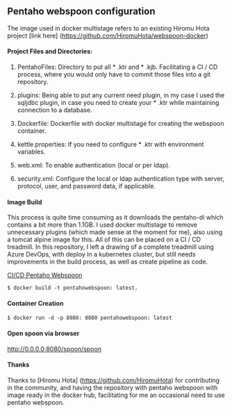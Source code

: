 ## Pentaho webspoon configuration

The image used in docker multistage refers to an existing Hiromu Hota project [link here] (https://github.com/HiromuHota/webspoon-docker)

#### Project Files and Directories:
1. PentahoFiles: Directory to put all * .ktr and * .kjb. Facilitating a CI / CD process, where you would only have to commit those files into a git repository.

2. plugins: Being able to put any current need plugin, in my case I used the sqljdbc plugin, in case you need to create your * .ktr while maintaining connection to a database.

3. Dockerfile: Dockerfile with docker multistage for creating the webspoon container.

4. kettle.properties: If you need to configure * .ktr with environment variables.

5. web.xml: To enable authentication (local or per ldap).

6. security.xml: Configure the local or ldap authentication type with server, protocol, user, and password data, if applicable.

#### Image Build
This process is quite time consuming as it downloads the pentaho-di which contains a bit more than 1.1GB. I used docker multistage to remove unnecessary plugins (which made sense at the moment for me), also using a tomcat alpine image for this. All of this can be placed on a CI / CD treadmill. In this repository, I left a drawing of a complete treadmill using Azure DevOps, with deploy in a kubernetes cluster, but still needs improvements in the build process, as well as create pipeline as code.

[CI/CD Pentaho Webspoon](https://drive.google.com/open?id=1pkSvQTz0HjQPEVmRS4FqMPaX_ziOY2hk)
 

```shell
$ docker build -t pentahowebspoon: latest.
```

#### Container Creation
```shell
$ docker run -d -p 8080: 8080 pentahowebspoon: latest
```

#### Open spoon via browser
http://0.0.0.0:8080/spoon/spoon

#### Thanks

Thanks to [Hiromu Hota] (https://github.com/HiromuHota) for contributing in the community, and having the repository with pentaho webspoon with image ready in the docker hub, facilitating for me an occasional need to use pentaho webspoon.